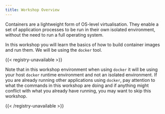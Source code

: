 ```yaml
---
title: Workshop Overview
---
```


Containers are a lightweight form of OS-level virtualisation. They enable a set of application processes to be run in their own isolated environment, without the need to run a full operating system.

In this workshop you will learn the basics of how to build container images and run them. We will be using the `docker` tool.

{{< registry-unavailable >}}

Note that in this workshop environment when using `docker` it will be using your host `docker` runtime environment and not an isolated environment. If you are already running other applications using `docker`, pay attention to what the commands in this workshop are doing and if anything might conflict with what you already have running, you may want to skip this workshop.

{{< /registry-unavailable >}}
